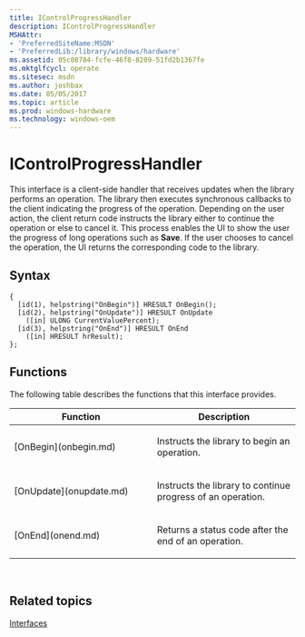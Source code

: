 ```yaml
---
title: IControlProgressHandler
description: IControlProgressHandler
MSHAttr:
- 'PreferredSiteName:MSDN'
- 'PreferredLib:/library/windows/hardware'
ms.assetid: 05c08784-fcfe-46f8-8209-51fd2b1367fe
ms.mktglfcycl: operate
ms.sitesec: msdn
ms.author: joshbax
ms.date: 05/05/2017
ms.topic: article
ms.prod: windows-hardware
ms.technology: windows-oem
---
```


# IControlProgressHandler


This interface is a client-side handler that receives updates when the library performs an operation. The library then executes synchronous callbacks to the client indicating the progress of the operation. Depending on the user action, the client return code instructs the library either to continue the operation or else to cancel it. This process enables the UI to show the user the progress of long operations such as **Save**. If the user chooses to cancel the operation, the UI returns the corresponding code to the library.

## Syntax


```
{
  [id(1), helpstring("OnBegin")] HRESULT OnBegin();
  [id(2), helpstring("OnUpdate")] HRESULT OnUpdate
    ([in] ULONG CurrentValuePercent);
  [id(3), helpstring("OnEnd")] HRESULT OnEnd
    ([in] HRESULT hrResult);
};
```

## Functions


The following table describes the functions that this interface provides.

<table>
<colgroup>
<col width="50%" />
<col width="50%" />
</colgroup>
<thead>
<tr class="header">
<th>Function</th>
<th>Description</th>
</tr>
</thead>
<tbody>
<tr class="odd">
<td><p>[OnBegin](onbegin.md)</p></td>
<td><p>Instructs the library to begin an operation.</p></td>
</tr>
<tr class="even">
<td><p>[OnUpdate](onupdate.md)</p></td>
<td><p>Instructs the library to continue progress of an operation.</p></td>
</tr>
<tr class="odd">
<td><p>[OnEnd](onend.md)</p></td>
<td><p>Returns a status code after the end of an operation.</p></td>
</tr>
</tbody>
</table>

 

## Related topics


[Interfaces](interfaces-wprcontrol.md)

 

 







